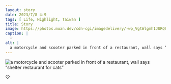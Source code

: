 ```yaml
---
layout: story
date: 2023/7/8 4:9
tags: [ Life, Highlight, Taiwan ]
title: Story
image: https://photos.muan.dev/cdn-cgi/imagedelivery/-wp_VgtWlgmh1JURQ8t1mg/a31483fd-ca19-4fa3-491f-68bb32e6aa00/public
caption: |
  ♡
alt: |
  a motorcycle and scooter parked in front of a restaurant, wall says “shelter restaurant for cats”
---
```


![a motorcycle and scooter parked in front of a restaurant, wall says “shelter restaurant for cats”](https://photos.muan.dev/cdn-cgi/imagedelivery/-wp_VgtWlgmh1JURQ8t1mg/a31483fd-ca19-4fa3-491f-68bb32e6aa00/public)

♡
